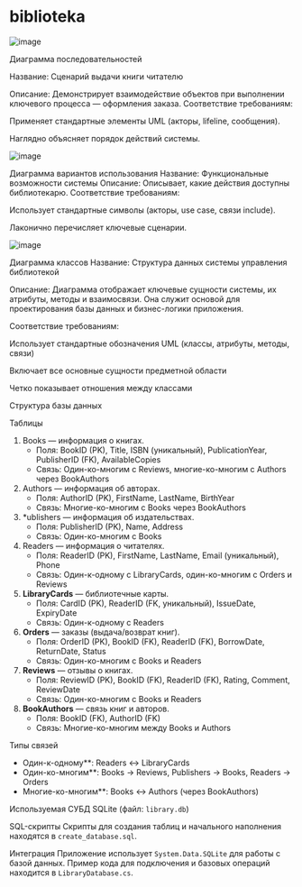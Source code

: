 # biblioteka

![image](https://github.com/user-attachments/assets/770c08e1-f2fa-4721-aeca-c0145492b176)

Диаграмма последовательностей

Название: Сценарий выдачи книги читателю

Описание: Демонстрирует взаимодействие объектов при выполнении ключевого процесса — оформления заказа.
Соответствие требованиям:

Применяет стандартные элементы UML (акторы, lifeline, сообщения).

Наглядно объясняет порядок действий системы.



![image](https://github.com/user-attachments/assets/73a56c3e-24b1-4b71-a94b-770f1706ef7b)

Диаграмма вариантов использования
Название: Функциональные возможности системы
Описание: Описывает, какие действия доступны библиотекарю.
Соответствие требованиям:

Использует стандартные символы (акторы, use case, связи include).

Лаконично перечисляет ключевые сценарии.

![image](https://github.com/user-attachments/assets/2e8b21d0-c45e-4648-a8e5-8ef4e79cbd94)

Диаграмма классов
Название: Структура данных системы управления библиотекой

Описание:
Диаграмма отображает ключевые сущности системы, их атрибуты, методы и взаимосвязи. Она служит основой для проектирования базы данных и бизнес-логики приложения.

Соответствие требованиям:

Использует стандартные обозначения UML (классы, атрибуты, методы, связи)

Включает все основные сущности предметной области

Четко показывает отношения между классами





Структура базы данных

Таблицы
1. Books — информация о книгах.
   - Поля: BookID (PK), Title, ISBN (уникальный), PublicationYear, PublisherID (FK), AvailableCopies
   - Связь: Один-ко-многим с Reviews, многие-ко-многим с Authors через BookAuthors
2. Authors — информация об авторах.
   - Поля: AuthorID (PK), FirstName, LastName, BirthYear
   - Связь: Многие-ко-многим с Books через BookAuthors
3. *ublishers — информация об издательствах.
   - Поля: PublisherID (PK), Name, Address
   - Связь: Один-ко-многим с Books
4. Readers — информация о читателях.
   - Поля: ReaderID (PK), FirstName, LastName, Email (уникальный), Phone
   - Связь: Один-к-одному с LibraryCards, один-ко-многим с Orders и Reviews
5. **LibraryCards** — библиотечные карты.
   - Поля: CardID (PK), ReaderID (FK, уникальный), IssueDate, ExpiryDate
   - Связь: Один-к-одному с Readers
6. **Orders** — заказы (выдача/возврат книг).
   - Поля: OrderID (PK), BookID (FK), ReaderID (FK), BorrowDate, ReturnDate, Status
   - Связь: Один-ко-многим с Books и Readers
7. **Reviews** — отзывы о книгах.
   - Поля: ReviewID (PK), BookID (FK), ReaderID (FK), Rating, Comment, ReviewDate
   - Связь: Один-ко-многим с Books и Readers
8. **BookAuthors** — связь книг и авторов.
   - Поля: BookID (FK), AuthorID (FK)
   - Связь: Многие-ко-многим между Books и Authors

Типы связей
- Один-к-одному**: Readers ↔ LibraryCards
- Один-ко-многим**: Books → Reviews, Publishers → Books, Readers → Orders
- Многие-ко-многим**: Books ↔ Authors (через BookAuthors)

Используемая СУБД
SQLite (файл: `library.db`)

SQL-скрипты
Скрипты для создания таблиц и начального наполнения находятся в `create_database.sql`.

Интеграция
Приложение использует `System.Data.SQLite` для работы с базой данных. Пример кода для подключения и базовых операций находится в `LibraryDatabase.cs`.

